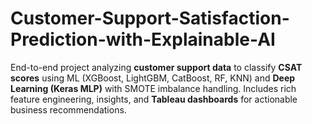 # Customer-Support-Satisfaction-Prediction-with-Explainable-AI
End-to-end project analyzing **customer support data** to classify **CSAT scores** using ML (XGBoost, LightGBM, CatBoost, RF, KNN) and **Deep Learning (Keras MLP)** with SMOTE imbalance handling. Includes rich feature engineering, insights, and **Tableau dashboards** for actionable business recommendations.
